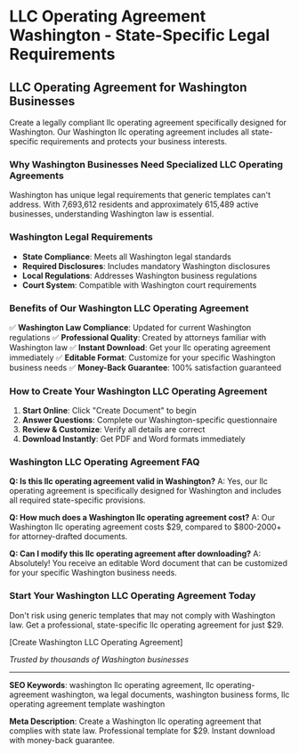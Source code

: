 # LLC Operating Agreement Washington - State-Specific Legal Requirements

## LLC Operating Agreement for Washington Businesses

Create a legally compliant llc operating agreement specifically designed for Washington. Our Washington llc operating agreement includes all state-specific requirements and protects your business interests.

### Why Washington Businesses Need Specialized LLC Operating Agreements

Washington has unique legal requirements that generic templates can't address. With 7,693,612 residents and approximately 615,489 active businesses, understanding Washington law is essential.

### Washington Legal Requirements

- **State Compliance**: Meets all Washington legal standards
- **Required Disclosures**: Includes mandatory Washington disclosures
- **Local Regulations**: Addresses Washington business regulations
- **Court System**: Compatible with Washington court requirements

### Benefits of Our Washington LLC Operating Agreement

✅ **Washington Law Compliance**: Updated for current Washington regulations
✅ **Professional Quality**: Created by attorneys familiar with Washington law
✅ **Instant Download**: Get your llc operating agreement immediately
✅ **Editable Format**: Customize for your specific Washington business needs
✅ **Money-Back Guarantee**: 100% satisfaction guaranteed

### How to Create Your Washington LLC Operating Agreement

1. **Start Online**: Click "Create Document" to begin
2. **Answer Questions**: Complete our Washington-specific questionnaire
3. **Review & Customize**: Verify all details are correct
4. **Download Instantly**: Get PDF and Word formats immediately

### Washington LLC Operating Agreement FAQ

**Q: Is this llc operating agreement valid in Washington?**
A: Yes, our llc operating agreement is specifically designed for Washington and includes all required state-specific provisions.

**Q: How much does a Washington llc operating agreement cost?**
A: Our Washington llc operating agreement costs $29, compared to $800-2000+ for attorney-drafted documents.

**Q: Can I modify this llc operating agreement after downloading?**
A: Absolutely! You receive an editable Word document that can be customized for your specific Washington business needs.

### Start Your Washington LLC Operating Agreement Today

Don't risk using generic templates that may not comply with Washington law. Get a professional, state-specific llc operating agreement for just $29.

[Create Washington LLC Operating Agreement]

_Trusted by thousands of Washington businesses_

---

**SEO Keywords**: washington llc operating agreement, llc operating-agreement washington, wa legal documents, washington business forms, llc operating agreement template washington

**Meta Description**: Create a Washington llc operating agreement that complies with state law. Professional template for $29. Instant download with money-back guarantee.

